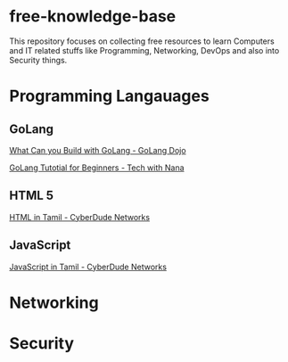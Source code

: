 # free-knowledge-base

This repository focuses on collecting free resources to learn Computers and IT related stuffs like Programming, Networking, DevOps and also into Security things.


# Programming Langauages

## GoLang

[What Can you Build with GoLang - GoLang Dojo](https://www.youtube.com/watch?v=4fjNO9CuqVs)

[GoLang Tutotial for Beginners - Tech with Nana](https://www.youtube.com/watch?v=yyUHQIec83I)


## HTML 5

[HTML in Tamil - CyberDude Networks](https://www.youtube.com/watch?v=aGHVddspRq0&list=PL73Obo20O_7gcXt0cfQA14jey8zavtKAq)


## JavaScript

[JavaScript in Tamil - CyberDude Networks](https://www.youtube.com/watch?v=OuUqS8Po5ps&list=PL73Obo20O_7ihsIM5K-hHYPrcqkkdQcLa)


# Networking

# Security